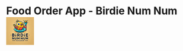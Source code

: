 Food Order App - Birdie Num Num                          
<img src="public/images/Birdie_Num_Num_Logo_1.png" alt="Birdie Num Num Logo" width="75" height="75"/>
=========


